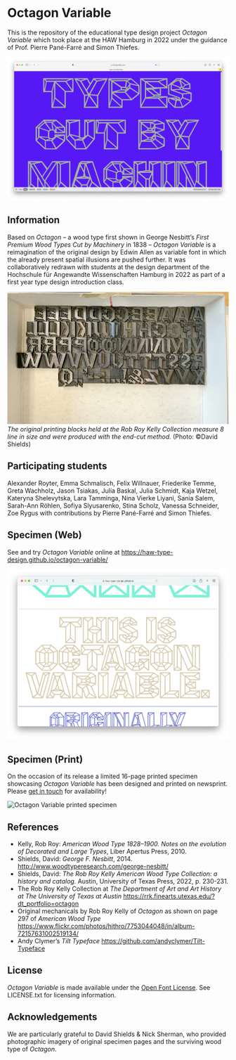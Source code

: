 # Octagon Variable
This is the repository of the educational type design project *Octagon Variable* which took place at the HAW Hamburg in 2022 under the guidance of Prof. Pierre Pané-Farré and Simon Thiefes.

![Octagon Process](images/process.png)

## Information
Based on *Octagon* – a wood type first shown in George Nesbitt’s *First Premium Wood Types Cut by Machinery* in 1838 – *Octagon Variable* is a reimagination of the original design by Edwin Allen as variable font in which the already present spatial illusions are pushed further. It was collaboratively redrawn with students at the design department of the Hochschule für Angewandte Wissenschaften Hamburg in 2022 as part of a first year type design introduction class.

![The original printing blocks of Octagon](images/original-octagon-photo-by-david-shields.jpg)
*The original printing blocks held at the Rob Roy Kelly Collection measure 8 line in size and were produced with the end-cut method.* (Photo: ©David Shields)

## Participating students
Alexander Royter, Emma Schmalisch, Felix Willnauer, Friederike Temme, Greta Wachholz, Jason Tsiakas, Julia Baskal, Julia Schmidt, Kaja Wetzel, Kateryna Shelevytska, Lara Tamminga, Nina Vierke Liyani, Sania Salem, Sarah-Ann Röhlen, Sofiya Slyusarenko, Stina Scholz, Vanessa Schneider, Zoe Rygus with contributions by Pierre Pané-Farré and Simon Thiefes.

## Specimen (Web)
See and try *Octagon Variable* online at  https://haw-type-design.github.io/octagon-variable/

[![Octagon Specimen (Web)](images/specimen-web.png)](https://haw-type-design.github.io/octagon-variable/)

## Specimen (Print)
On the occasion of its release a limited 16-page printed specimen showcasing *Octagon Variable* has been designed and printed on newsprint. Please [get in touch](mailto:pierre.pane-farre@dmi-haw-hamburg.de?subject=Octagon-Variable-Printed-Specimen&cc=simon.thiefes@dmi-haw-hamburg.de) for availability!

![Octagon Variable printed specimen](images/specimen-print.png)

## References
* Kelly, Rob Roy: *American Wood Type 1828–1900. Notes on the evolution of Decorated and Large Types*, Liber Apertus Press, 2010.
* Shields, David: *George F. Nesbitt*, 2014. http://www.woodtyperesearch.com/george-nesbitt/
* Shields, David: *The Rob Roy Kelly American Wood Type Collection: a history and catalog.* Austin, University of Texas Press, 2022, p. 230-231.
* The Rob Roy Kelly Collection at *The Department of Art and Art History at The University of Texas at Austin* https://rrk.finearts.utexas.edu/?dt_portfolio=octagon
* Original mechanicals by Rob Roy Kelly of *Octagon* as shown on page 297 of *American Wood Type* https://www.flickr.com/photos/hithro/7753044048/in/album-72157631002519134/
* Andy Clymer’s *Tilt Typeface* https://github.com/andyclymer/Tilt-Typeface

## License
*Octagon Variable* is made available under the [Open Font License](http://scripts.sil.org/cms/scripts/page.php?site_id=nrsi&id=OFL). See LICENSE.txt for licensing information.

## Acknowledgements
We are particularly grateful to David Shields & Nick Sherman, who provided photographic imagery of  original specimen pages and the surviving wood type of *Octagon*.